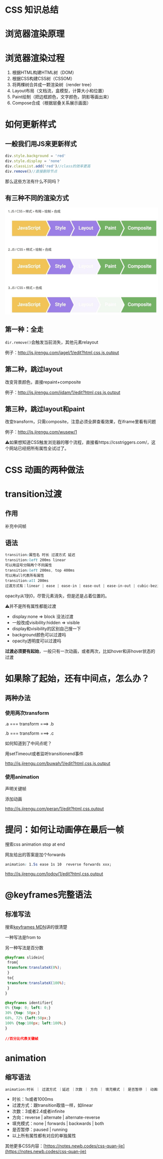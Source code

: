 # CSS 知识总结

# 浏览器渲染原理

# 浏览器渲染过程

1. 根据HTML构建HTML树（DOM）
2. 根据CSS构建CSS树（CSSOM）
3. 将两棵树合并成一颗渲染树（render tree）
4. Layout布局（文档流，盒模型，计算大小和位置）
5. Paint绘制（把边框颜色，文字颜色，阴影等画出来）
6. Compose合成（根据层叠关系展示画面）

# 如何更新样式

## 一般我们用JS来更新样式

```javascript
div.style.background = 'red'
div.style.display = 'none'
div.classList.add('red')//class的效率更高
div.remove()//直接删除节点
```

那么这些方法有什么不同吗？

## 有三种不同的渲染方式

![Screen Shot 2022-01-02 at 1.24.53 PM](Screen%20Shot%202022-01-02%20at%201.24.53%20PM.png)

## 第一种：全走

`dir.remove()`会触发当前消失，其他元素relayout

例子：http://js.jirengu.com/jagel/1/edit?html,css,js,output

## 第二种，跳过layout

改变背景颜色，直接repaint+composite

例子：http://js.jirengu.com/jidam/1/edit?html,css,js,output

## 第三种，跳过layout和paint

改变transform，只需composite，注意必须全屏查看效果，在iframe里看有问题

例子：http://js.jirengu.com/wusew/1



⚠️如果想知道CSS触发浏览器的哪个流程，直接看https://csstriggers.com/，这个网站已经把所有属性全试过了。

# CSS 动画的两种做法

# transition过渡

## 作用

补充中间帧

## 语法

```css
transition:属性名 时长 过渡方式 延迟
transition:left 200ms linear
可以用逗号分隔两个不同属性
transition:left 200ms, top 400ms
可以用all代表所有属性
transition:all 200ms
过渡方式有：linear | ease | ease-in | ease-out | ease-in-out | cubic-bezier | step-start | step-end | steps 具体含义要靠数学知识
```

opacity从1到0，尽管元素消失，但是还是占着位置的。

⚠️并不是所有属性都能过渡

- display:none => block 没法过渡
- 一般改成visibility:hidden => visible
- display和visibility的区别自己搜一下
- background颜色可以过渡吗
- opacity透明度可以过渡吗

**过渡必须要有起始**，一般只有一次动画，或者两次，比如hover和非hover状态的过渡

# 如果除了起始，还有中间点，怎么办？

## 两种办法

### 使用两次transform

.a === transform ===> .b

.b === transform ===> .c

如何知道到了中间点呢？

用setTimeout或者监听transitionend事件

http://js.jirengu.com/buwah/1/edit?html,css,js,output

### 使用animation

声明关键帧

添加动画

http://js.jirengu.com/peran/1/edit?html,css,output

# 提问：如何让动画停在最后一帧

搜索css animation stop at end

网友给出的答案是加个forwards

```css
animation: 1.5s ease 1s 10  reverse forwards xxx;
```

http://js.jirengu.com/lodoy/1/edit?html,css,output

# @keyframes完整语法

## 标准写法

搜索[keyframes MDN](https://developer.mozilla.org/en-US/docs/Web/CSS/@keyframes)讲的很清楚

一种写法是from to

另一种写法是百分数

```css
@keyframs slidein{
 from{
 transform:translateX(0%);
 }
 to{
 transform:translateX(100%);
 }
}

```

```css
@keyframes identifier{
0% {top: 0; left: 0;}
30% {top: 50px;}
68%, 72% {left:50px;}
100% {top:100px; left:100%;}
}

//百分比代表关键帧
```

# animation

## 缩写语法

```css
animation:时长 ｜ 过渡方式 ｜延迟 ｜次数 ｜ 方向 ｜ 填充模式 ｜ 是否暂停 ｜ 动画名；
```

- 时长：1s或者1000ms
- 过渡方式：跟transition取值一样，如linear
- 次数：3或者2.4或者infinite
- 方向：reverse | alternate | alternate-reverse
- 填充模式：none | forwards | backwards | both
- 是否暂停：paused | running
- 以上所有属性都有对应的单独属性

其他更多CSS内容：[https://notes.newb.codes/css-quan-jie](https://notes.newb.codes/css-quan-jie)
